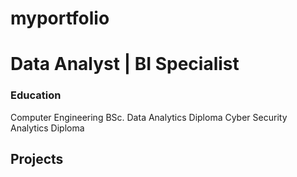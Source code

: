 # myportfolio
# Data Analyst | BI Specialist
### Education
Computer Engineering BSc.
Data Analytics Diploma
Cyber Security Analytics Diploma

## Projects
